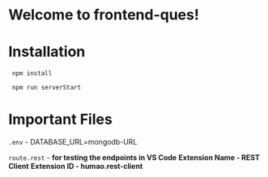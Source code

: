 # Welcome to frontend-ques!

# Installation
``` npm install```

``` npm run serverStart```

# Important Files
``` .env ``` - DATABASE_URL=mongodb-URL

``` route.rest ``` - **for testing the endpoints in VS Code** 
**Extension Name - REST Client**
**Extension ID -  humao.rest-client**

